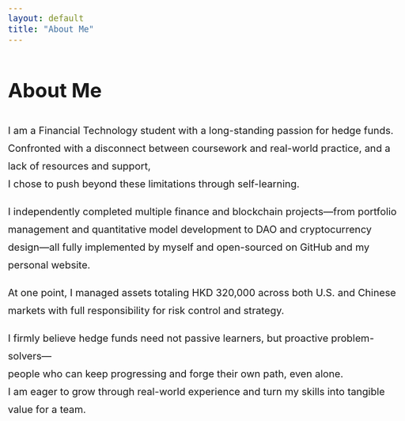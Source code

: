 ```yaml
---
layout: default
title: "About Me"
---
```


<style>
  body {
    font-size: 20px;
    line-height: 1.8;
    max-width: 800px;
    margin: auto;
    font-family: -apple-system, BlinkMacSystemFont, "Segoe UI", Roboto, Helvetica, Arial, sans-serif;
  }
</style>

# About Me

I am a Financial Technology student with a long-standing passion for hedge funds.  
Confronted with a disconnect between coursework and real-world practice, and a lack of resources and support,  
I chose to push beyond these limitations through self-learning.

I independently completed multiple finance and blockchain projects—from portfolio management and quantitative model development to DAO and cryptocurrency design—all fully implemented by myself and open-sourced on GitHub and my personal website.

At one point, I managed assets totaling HKD 320,000 across both U.S. and Chinese markets with full responsibility for risk control and strategy.

I firmly believe hedge funds need not passive learners, but proactive problem-solvers—  
people who can keep progressing and forge their own path, even alone.  
I am eager to grow through real-world experience and turn my skills into tangible value for a team.
